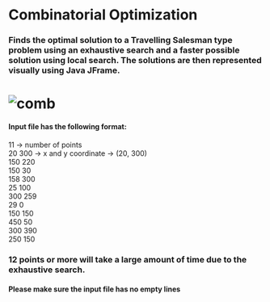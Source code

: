 # Combinatorial Optimization

### Finds the optimal solution to a Travelling Salesman type problem using an exhaustive search and a faster possible solution using local search. The solutions are then represented visually using Java JFrame.
#
# ![comb](https://user-images.githubusercontent.com/90110498/164143813-bd529914-76ec-4292-b5f5-d4b8da01e154.JPG)

#### Input file has the following format:

11 -> number of points\
20 300 -> x and y coordinate -> (20, 300)\
150 220\
150 30\
158 300\
25 100\
300 259\
29 0\
150 150\
450 50\
300 390\
250 150

### 12 points or more will take a large amount of time due to the exhaustive search.
#### Please make sure the input file has no empty lines
